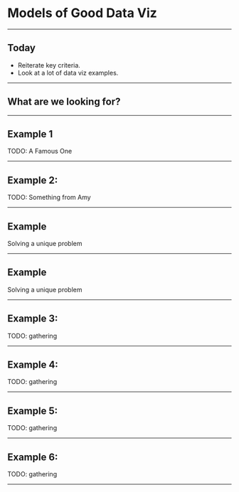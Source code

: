 # Models of Good Data Viz

---

## Today

- Reiterate key criteria.
- Look at a lot of data viz examples.

---

## What are we looking for?

---

## Example 1

TODO: A Famous One

---

## Example 2:

TODO: Something from Amy

---

## Example

Solving a unique problem

---

## Example  

Solving a unique problem

---

## Example 3: 

TODO: gathering

---

## Example 4:

TODO: gathering

---

## Example 5:

TODO: gathering

---

## Example 6:

TODO: gathering

---
